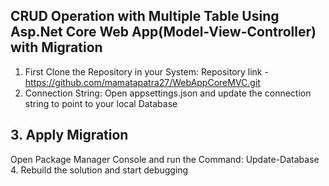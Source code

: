 ## CRUD Operation with Multiple Table Using Asp.Net Core Web App(Model-View-Controller) with Migration  
1. First Clone the Repository in your System: 
      Repository link - https://github.com/mamatapatra27/WebAppCoreMVC.git
2. Connection String: 
      Open appsettings.json and update the connection string to point to your local Database
##  3. Apply Migration
   Open Package Manager Console and run the Command: 
   Update-Database  
4. Rebuild the solution and start debugging
